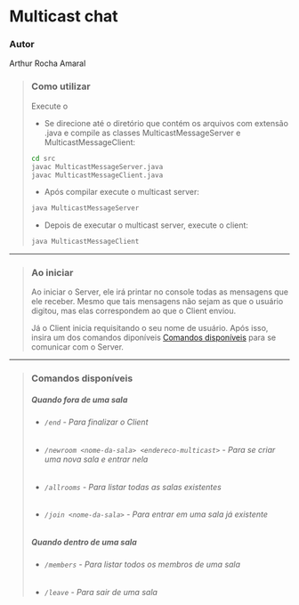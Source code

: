 # Multicast chat
### Autor 
Arthur Rocha Amaral
>### Como utilizar
> Execute o 
> - Se direcione até o diretório que contém os arquivos com extensão .java e compile as classes MulticastMessageServer e MulticastMessageClient:
>```bash
>cd src
>javac MulticastMessageServer.java
>javac MulticastMessageClient.java
>```
>- Após compilar execute o multicast server:
>```bash
>java MulticastMessageServer
>```
>- Depois de executar o multicast server, execute o client:
>```bash
>java MulticastMessageClient
>```

---
>### Ao iniciar
>Ao iniciar o Server, ele irá printar no console todas as mensagens que ele receber.
>Mesmo que tais mensagens não sejam as que o usuário digitou, mas elas correspondem ao que o Client enviou.
>
>Já o Client inicia requisitando o seu nome de usuário.
>Após isso, insira um dos comandos diponíveis [Comandos disponíveis](#commands) para se comunicar com o Server.

---
> ### <a name="commands"></a> Comandos disponíveis
> ##### Quando fora de uma sala 
> - ###### `/end` - Para finalizar o Client
> - ###### `/newroom <nome-da-sala> <endereco-multicast>` - Para se criar uma nova sala e entrar nela
> - ###### `/allrooms` - Para listar todas as salas existentes
> - ###### `/join <nome-da-sala>` - Para entrar em uma sala já existente
> ##### Quando dentro de uma sala 
> - ###### `/members` - Para listar todos os membros de uma sala
> - ###### `/leave` - Para sair de uma sala
